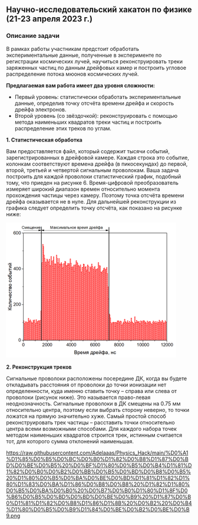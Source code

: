 ## Научно-исследовательский хакатон по физике (21-23 апреля 2023 г.)

### Описание задачи

В рамках работы участникам предстоит обработать экспериментальные данные, полученные в эксперименте по регистрации космических лучей, научиться реконструировать треки заряженных частиц по данным дрейфовых камер и построить угловое распределение потока мюонов космических лучей.

**Предлагаемая вам работа имеет два уровня сложности:**
- Первый уровень: статистически обработать экспериментальные данные, определив точку отсчёта времени дрейфа и скорость дрейфа электронов.
- Второй уровень (со звёздочкой): реконструировать с помощью метода наименьших квадратов треки частиц и построить распределение этих треков по углам.

**1. Статистическая обработка**

Вам предоставляется файл, который содержит тысячи событий, зарегистрированных в дрейфовой камере. Каждая строка это событие, колонкам соответствуют времена дрейфа (в пикосекундах) до первой, второй, третьей и четвертой сигнальным проволокам. Ваша задача построить для каждой проволоки статистический график, подобный тому, что приеден на рисунке 6. Время-цифровой преобразователь измеряет широкий диапазон времен относительно момента прохождения частицы через камеру. Поэтому точка отсчёта времени дрейфа оказывается не в нуле. Для дальнейшей реконструкции из графика следует определить точку отсчёта, как показано на рисунке ниже:

![Image alt](https://raw.githubusercontent.com/Adelaaas/Physics_Hack/main/%D0%A0%D0%B0%D1%81%D0%BF%D1%80%D0%B5%D0%B4%D0%B5%D0%BB%D0%B5%D0%BD%D0%B8%D0%B5%20%D1%81%D0%BE%D0%B1%D1%8B%D1%82%D0%B8%D0%B9%20%D0%BF%D0%BE%20%D0%B2%D0%B5%D0%BB%D0%B8%D1%87%D0%B8%D0%BD%D0%B5%20%D0%B2%D1%80%D0%B5%D0%BC%D0%B5%D0%BD%D0%B8%20%D0%B4%D1%80%D0%B5%D0%B9%D1%84%D0%B0%20%D1%8D%D0%BB%D0%B5%D0%BA%D1%82%D1%80%D0%BE%D0%BD%D0%BE%D0%B2%20%D0%BD%D0%B0%20%D0%BE%D0%B4%D0%BD%D0%BE%D0%B9%20%D1%81%D0%B8%D0%B3%D0%BD%D0%B0%D0%BB%D1%8C%D0%BD%D0%BE%D0%B9.png)

**2. Реконструкция треков**

Сигнальные проволоки расположены посередине ДК, когда вы будете откладывать расстояния от проволоки до точки ионизации нет определенности, куда именно ставить точку – справа или слева от проволоки (рисунок ниже). Это называется право-левая неоднозначность. Сигнальные проволоки в ДК смещены на 0.75 мм относительно центра, поэтому если выбрать сторону неверно, то точки ложатся на прямую значительно хуже. Самый простой способ реконструировать трек частицы – расставить точки относительно центра
всеми возможными способами. Для каждого набора точек методом наименьших квадратов строится трек, истинным считается тот, для которого сумма отклонений наименьшая.

https://raw.githubusercontent.com/Adelaaas/Physics_Hack/main/%D0%A1%D1%85%D0%B5%D0%BC%D0%B0%D1%82%D0%B8%D1%87%D0%BD%D0%BE%D0%B5%20%D0%BF%D1%80%D0%B5%D0%B4%D1%81%D1%82%D0%B0%D0%B2%D0%BB%D0%B5%D0%BD%D0%B8%D0%B5%20%D1%80%D0%B5%D0%BA%D0%BE%D0%BD%D1%81%D1%82%D1%80%D1%83%D0%BA%D1%86%D0%B8%D0%B8%20%D1%82%D1%80%D0%B5%D0%BA%D0%B0%20%D0%B7%D0%B0%D1%80%D1%8F%D0%B6%D0%B5%D0%BD%D0%BD%D0%BE%D0%B9%20%D1%87%D0%B0%D1%81%D1%82%D0%B8%D1%86%D1%8B%20%D0%B2%20%D0%B4%D1%80%D0%B5%D0%B9%D1%84%D0%BE%D0%B2%D0%BE%D0%B9.png
